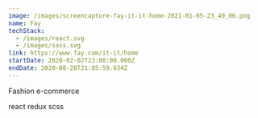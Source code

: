 ```yaml
---
image: /images/screencapture-fay-it-it-home-2021-01-05-23_49_06.png
name: Fay
techStack:
  - /images/react.svg
  - /images/sass.svg
link: https://www.fay.com/it-it/home
startDate: 2020-02-02T23:00:00.000Z
endDate: 2020-08-28T21:05:59.634Z
---
```

Fashion e-commerce

react redux scss